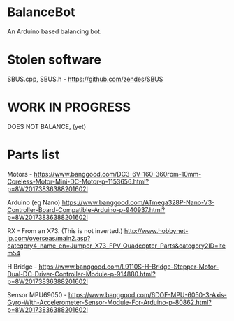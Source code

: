 # BalanceBot
An Arduino based balancing bot.

# Stolen software

SBUS.cpp, SBUS.h - https://github.com/zendes/SBUS

# WORK IN PROGRESS
DOES NOT BALANCE, (yet)

# Parts list

Motors -
https://www.banggood.com/DC3-6V-160-360rpm-10mm-Coreless-Motor-Mini-DC-Motor-p-1153656.html?p=8W20173836388201602I

Arduino (eg Nano)
https://www.banggood.com/ATmega328P-Nano-V3-Controller-Board-Compatible-Arduino-p-940937.html?p=8W20173836388201602I

RX - From an X73. (This is not inverted.)
http://www.hobbynet-jp.com/overseas/main2.asp?category4_name_en=Jumper_X73_FPV_Quadcopter_Parts&category2ID=item54

H Bridge -
https://www.banggood.com/L9110S-H-Bridge-Stepper-Motor-Dual-DC-Driver-Controller-Module-p-914880.html?p=8W20173836388201602I

Sensor MPU69050 -
https://www.banggood.com/6DOF-MPU-6050-3-Axis-Gyro-With-Accelerometer-Sensor-Module-For-Arduino-p-80862.html?p=8W20173836388201602I


